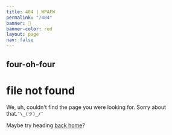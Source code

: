 ```yaml
---
title: 404 | WPAFW
permalink: "/404"
banner: 🤷
banner-color: red
layout: page
nav: false
---
```


## four-oh-four

# file not found

We, uh, couldn't find the page you were looking for. Sorry about that.`¯\_(ツ)_/¯`

Maybe try heading [back home]({{site.url}})?
